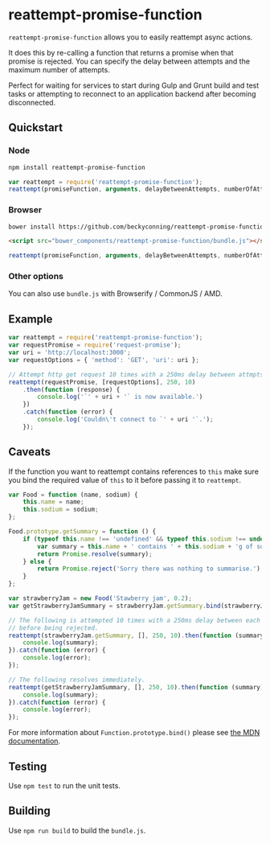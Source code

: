 reattempt-promise-function
==========================

`reattempt-promise-function` allows you to easily reattempt async actions.

It does this by re-calling a function that returns a promise when that promise 
is rejected. You can specify the delay between attempts and the maximum number
of attempts.

Perfect for waiting for services to start during Gulp and Grunt build and test
tasks or attempting to reconnect to an application backend after becoming
disconnected.

## Quickstart

### Node

```sh
npm install reattempt-promise-function
```

```javascript
var reattempt = require('reattempt-promise-function');
reattempt(promiseFunction, arguments, delayBetweenAttempts, numberOfAttempts);
```

### Browser

```sh
bower install https://github.com/beckyconning/reattempt-promise-function/tarball/master --save
```

```html
<script src="bower_components/reattempt-promise-function/bundle.js"></script>
```

```javascript
reattempt(promiseFunction, arguments, delayBetweenAttempts, numberOfAttempts);
```

### Other options

You can also use `bundle.js` with Browserify / CommonJS / AMD.

## Example

```javascript
var reattempt = require('reattempt-promise-function');
var requestPromise = require('request-promise');
var uri = 'http://localhost:3000';
var requestOptions = { 'method': 'GET', 'uri': uri };

// Attempt http get request 10 times with a 250ms delay between attmpts
reattempt(requestPromise, [requestOptions], 250, 10)
    .then(function (response) {
        console.log('`' + uri + '` is now available.')
    })
    .catch(function (error) {
        console.log('Couldn\'t connect to `' + uri '`.');
    });
```

## Caveats

If the function you want to reattempt contains references to `this` make sure you
bind the required value of `this` to it before passing it to `reattempt`.

```javascript
var Food = function (name, sodium) {
    this.name = name;
    this.sodium = sodium;
};

Food.prototype.getSummary = function () {
    if (typeof this.name !== 'undefined' && typeof this.sodium !== undefined) {
        var summary = this.name + ' contains ' + this.sodium + 'g of sodium per 100g.'
        return Promise.resolve(summary);
    } else {
        return Promise.reject('Sorry there was nothing to summarise.');
    }
};

var strawberryJam = new Food('Stawberry jam', 0.2);
var getStrawberryJamSummary = strawberryJam.getSummary.bind(strawberryJam);

// The following is attempted 10 times with a 250ms delay between each attempt
// before being rejected.
reattempt(strawberryJam.getSummary, [], 250, 10).then(function (summary) {
    console.log(summary);
}).catch(function (error) {
    console.log(error);
});

// The following resolves immediately.
reattempt(getStrawberryJamSummary, [], 250, 10).then(function (summary) {
    console.log(summary);
}).catch(function (error) {
    console.log(error);
});
```

For more information about `Function.prototype.bind()` please see [the MDN documentation](https://developer.mozilla.org/en-US/docs/Web/JavaScript/Reference/Global_Objects/Function/bind).

## Testing
Use `npm test` to run the unit tests.

## Building
Use `npm run build` to build the `bundle.js`.
